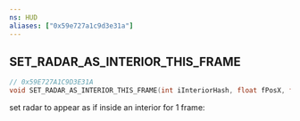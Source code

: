 ```yaml
---
ns: HUD
aliases: ["0x59e727a1c9d3e31a"]
---
```

## SET_RADAR_AS_INTERIOR_THIS_FRAME

```c
// 0x59E727A1C9D3E31A
void SET_RADAR_AS_INTERIOR_THIS_FRAME(int iInteriorHash, float fPosX, float fPosY, int iInteriorRotation, int iInteriorLevel);
```

set radar to appear as if inside an interior for 1 frame:

